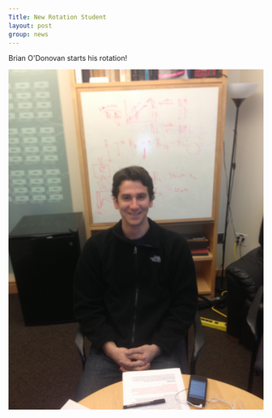 ```yaml
---
Title: New Rotation Student
layout: post
group: news
---
```

Brian O'Donovan starts his rotation!

 <img src="/static/img/news/brian.jpg" alt="rahel" class="img-responsive">
